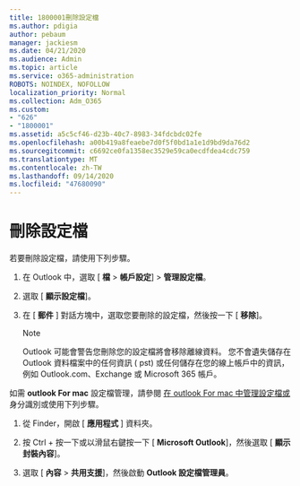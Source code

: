 ```yaml
---
title: 1800001刪除設定檔
ms.author: pdigia
author: pebaum
manager: jackiesm
ms.date: 04/21/2020
ms.audience: Admin
ms.topic: article
ms.service: o365-administration
ROBOTS: NOINDEX, NOFOLLOW
localization_priority: Normal
ms.collection: Adm_O365
ms.custom:
- "626"
- "1800001"
ms.assetid: a5c5cf46-d23b-40c7-8983-34fdcbdc02fe
ms.openlocfilehash: a00b419a8feaebe7d0f5f0bd1a1e1d9bd9da76d2
ms.sourcegitcommit: c6692ce0fa1358ec3529e59ca0ecdfdea4cdc759
ms.translationtype: MT
ms.contentlocale: zh-TW
ms.lasthandoff: 09/14/2020
ms.locfileid: "47680090"
---
```

# <a name="delete-a-profile"></a>刪除設定檔

若要刪除設定檔，請使用下列步驟。
  
1. 在 Outlook 中，選取 [ **檔** \> **帳戶設定**] \> **管理設定檔**。

2. 選取 [ **顯示設定檔**]。

3. 在 [ **郵件** ] 對話方塊中，選取您要刪除的設定檔，然後按一下 [ **移除**]。

    > [!NOTE]
    > Outlook 可能會警告您刪除您的設定檔將會移除離線資料。 您不會遺失儲存在 Outlook 資料檔案中的任何資訊 ( pst) 或任何儲存在您的線上帳戶中的資訊，例如 Outlook.com、Exchange 或 Microsoft 365 帳戶。
  
如需 **outlook For mac** 設定檔管理，請參閱 [在 outlook For mac 中管理設定檔或](https://support.office.com/article/fed2a955-74df-4a24-bef6-78a426958c4c.aspx) 身分識別或使用下列步驟。
  
1. 從 Finder，開啟 [ **應用程式** ] 資料夾。

2. 按 Ctrl + 按一下或以滑鼠右鍵按一下 [ **Microsoft Outlook**]，然後選取 [ **顯示封裝內容**]。

3. 選取 [ **內容** \> **共用支援**]，然後啟動 **Outlook 設定檔管理員**。
